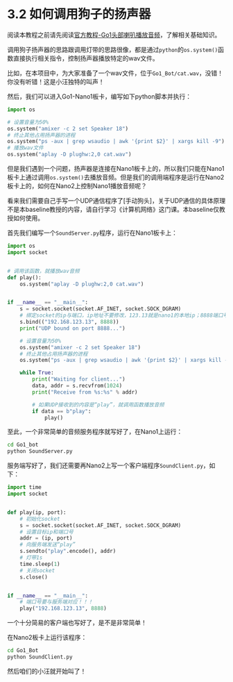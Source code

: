 # 3.2 如何调用狗子的扬声器

阅读本教程之前请先阅读[官方教程-Go1头部喇叭播放音频](https://www.yuque.com/ironfatty/nly1un/avam9z)，了解相关基础知识。

调用狗子扬声器的思路跟调用灯带的思路很像，都是通过`python`的`os.system()`函数直接执行相关指令，控制扬声器播放特定的wav文件。

比如，在本项目中，为大家准备了一个wav文件，位于`Go1_Bot/cat.wav`，没错！你没有听错！这是小汪独特的叫声！

然后，我们可以进入Go1-Nano1板卡，编写如下python脚本并执行：

```py
import os

# 设置音量为50%
os.system("amixer -c 2 set Speaker 18")
# 终止其他占用扬声器的进程
os.system("ps -aux | grep wsaudio | awk '{print $2}' | xargs kill -9")
# 播放wav文件
os.system("aplay -D plughw:2,0 cat.wav")
```

但是我们遇到一个问题，扬声器是连接在Nano1板卡上的，所以我们只能在Nano1板卡上通过调用`os.system()`去播放音频。但是我们的调用端程序是运行在Nano2板卡上的，如何在Nano2上控制Nano1播放音频呢？

看来我们需要自己手写一个UDP通信程序了[手动狗头]，关于UDP通信的具体原理不是本baseline教授的内容，请自行学习《计算机网络》这门课。本baseline仅教授如何使用。

首先我们编写一个`SoundServer.py`程序，运行在Nano1板卡上：

```py
import os
import socket


# 调用该函数，就播放wav音频
def play():
    os.system("aplay -D plughw:2,0 cat.wav")


if __name__ == "__main__":
    s = socket.socket(socket.AF_INET, socket.SOCK_DGRAM)
    # 绑定socket的ip与端口，ip地址不要修改，123.13就是nano1的本地ip；8888端口号可任意修改，只要不与其他服务冲突即可
    s.bind(("192.168.123.13", 8888))
    print("UDP bound on port 8888...")

    # 设置音量为50%
    os.system("amixer -c 2 set Speaker 18")
    # 终止其他占用扬声器的进程
    os.system("ps -aux | grep wsaudio | awk '{print $2}' | xargs kill -9")

    while True:
        print("Waiting for client...")
        data, addr = s.recvfrom(1024)
        print("Receive from %s:%s" % addr)

        # 如果UDP接收到的内容是“play”，就调用函数播放音频
        if data == b"play":
            play()

```

至此，一个非常简单的音频服务程序就写好了，在Nano1上运行：

```sh
cd Go1_bot
python SoundServer.py
```

服务端写好了，我们还需要再Nano2上写一个客户端程序`SoundClient.py`，如下：

```py
import time
import socket 


def play(ip, port):
    # 初始化socket
    s = socket.socket(socket.AF_INET, socket.SOCK_DGRAM)
    # 设置目标ip和端口号
    addr = (ip, port)
    # 向服务端发送“play”
    s.sendto("play".encode(), addr)
    # 灯带1s
    time.sleep(1)
    # 关闭socket
    s.close()


if __name__ == "__main__":
    # 端口号要与服务端对应！！！
    play("192.168.123.13", 8888)
```

一个十分简易的客户端也写好了，是不是非常简单！

在Nano2板卡上运行该程序：

```sh
cd Go1_Bot
python SoundClient.py
```

然后咱们的小汪就开始叫了！

